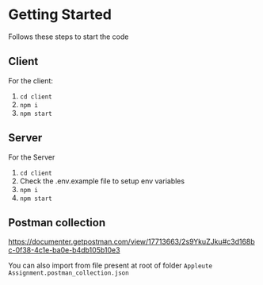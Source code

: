 # Getting Started

Follows these steps to start the code
## Client

For the client: 
1.  ```cd client```
2. ```npm i ```
3. ```npm start```
## Server
For the Server 
1.  ```cd client```
2. Check the .env.example file to setup env variables
3. ```npm i ```
4. ```npm start```

## Postman collection
https://documenter.getpostman.com/view/17713663/2s9YkuZJku#c3d168bc-0f38-4c1e-ba0e-b4db105b10e3

You can also import from file present at root of folder 
```Appleute Assignment.postman_collection.json```
